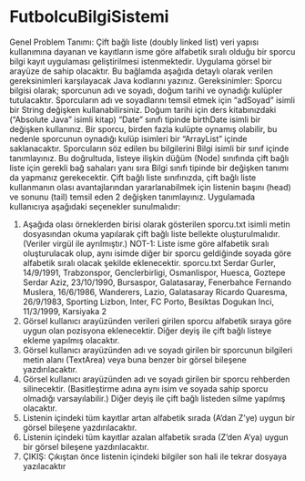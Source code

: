 # FutbolcuBilgiSistemi

Genel Problem Tanımı:
Çift bağlı liste (doubly linked list) veri yapısı kullanımına dayanan ve kayıtların isme göre alfabetik
sıralı olduğu bir sporcu bilgi kayıt uygulaması geliştirilmesi istenmektedir. Uygulama görsel bir
arayüze de sahip olacaktır. Bu bağlamda aşağıda detaylı olarak verilen gereksinimleri karşılayacak
Java kodlarını yazınız.
Gereksinimler:
Sporcu bilgisi olarak; sporcunun adı ve soyadı, doğum tarihi ve oynadığı kulüpler tutulacaktır.
Sporcuların adı ve soyadlarını temsil etmek için “adSoyad” isimli bir String değişken
kullanabilirsiniz. Doğum tarihi için ders kitabınızdaki (“Absolute Java” isimli kitap) “Date” sınıfı
tipinde birthDate isimli bir değişken kullanınız. Bir sporcu, birden fazla kulüpte oynamış olabilir, bu
nedenle sporcunun oynadığı kulüp isimleri bir “ArrayList” içinde saklanacaktır. Sporcuların söz
edilen bu bilgilerini Bilgi isimli bir sınıf içinde tanımlayınız. Bu doğrultuda, listeye ilişkin düğüm
(Node) sınıfında çift bağlı liste için gerekli bağ sahaları yanı sıra Bilgi sınıfı tipinde bir değişken
tanımı da yapmanız gerekecektir.
Çift bağlı liste sınıfınızda, çift bağlı liste kullanmanın olası avantajlarından yararlanabilmek için
listenin başını (head) ve sonunu (tail) temsil eden 2 değişken tanımlayınız.
Uygulamada kullanıcıya aşağıdaki seçenekler sunulmalıdır:
1) Aşağıda olası örneklerden birisi olarak gösterilen sporcu.txt isimli metin dosyasından okuma
yapılarak çift bağlı liste bellekte oluşturulmalıdır. (Veriler virgül ile ayrılmıştır.)
NOT-1: Liste isme göre alfabetik sıralı oluşturulacak olup, aynı isimde diğer bir sporcu
geldiğinde soyada göre alfabetik sıralı olacak şekilde eklenecektir.
sporcu.txt
Serdar Gurler, 14/9/1991, Trabzonspor, Genclerbirligi, Osmanlispor, Huesca, Goztepe
Serdar Aziz, 23/10/1990, Bursaspor, Galatasaray, Fenerbahce
Fernando Muslera, 16/6/1986, Wanderers, Lazio, Galatasaray
Ricardo Quaresma, 26/9/1983, Sporting Lizbon, Inter, FC Porto, Besiktas
Dogukan Inci, 11/3/1999, Karsiyaka
2
2) Görsel kullanıcı arayüzünden verileri girilen sporcu alfabetik sıraya göre uygun olan pozisyona
eklenecektir. Diğer deyiş ile çift bağlı listeye ekleme yapılmış olacaktır.
3) Görsel kullanıcı arayüzünden adı ve soyadı girilen bir sporcunun bilgileri metin alanı (TextArea)
veya buna benzer bir görsel bileşene yazdırılacaktır.
4) Görsel kullanıcı arayüzünden adı ve soyadı girilen bir sporcu rehberden silinecektir.
(Basitleştirme adına aynı isim ve soyada sahip sporcu olmadığı varsayılabilir.) Diğer deyiş ile çift
bağlı listeden silme yapılmış olacaktır.
5) Listenin içindeki tüm kayıtlar artan alfabetik sırada (A’dan Z’ye) uygun bir görsel bileşene
yazdırılacaktır.
6) Listenin içindeki tüm kayıtlar azalan alfabetik sırada (Z’den A’ya) uygun bir görsel bileşene
yazdırılacaktır.
7) ÇIKIŞ: Çıkıştan önce listenin içindeki bilgiler son hali ile tekrar dosyaya yazılacaktır
